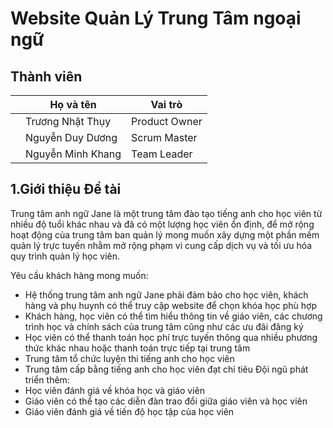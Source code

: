 
# Website Quản Lý Trung Tâm ngoại ngữ
## Thành viên
| | Họ và tên | Vai trò |
| ------------- | ------------- | ------------- |
| | Trương Nhật Thụy  | Product Owner  |
| | Nguyễn Duy Dương | Scrum Master |
| | Nguyễn Minh Khang | Team Leader  |
## 1.Giới thiệu Đề tài
Trung tâm anh ngữ Jane là một trung tâm đào tạo tiếng anh cho học viên từ nhiều độ tuổi khác nhau và đã có một lượng học viên ổn định, để mở rộng hoạt động của trung tâm ban quản lý mong muốn xây dựng một phần mềm quản lý trực tuyến nhằm mở rộng phạm vi cung cấp dịch vụ và tối ưu hóa quy trình quản lý học viên. 

Yêu cầu khách hàng mong muốn:
- Hệ thống trung tâm anh ngữ Jane phải đảm bảo cho học viên, khách hàng và phụ huynh có thể truy cập website để chọn khóa học phù hợp 
- Khách hàng, học viên có thể tìm hiểu thông tin về giáo viên, các chương trình học và chính sách của trung tâm cũng như các ưu đãi đăng ký
- Học viên có thể thanh toán học phí trực tuyến thông qua nhiều phương thức khác nhau hoặc thanh toán trực tiếp tại trung tâm
- Trung tâm tổ chức luyện thi tiếng anh cho học viên
- Trung tâm cấp bằng tiếng anh cho học viên đạt chỉ tiêu
Đội ngũ phát triển thêm:
- Học viên đánh giá về khóa học và giáo viên
- Giáo viên có thể tạo các diễn đàn trao đổi giữa giáo viên và học viên
- Giáo viên đánh giá về tiến độ học tập của học viên
